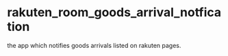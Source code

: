 # rakuten_room_goods_arrival_notfication
the app which notifies goods arrivals listed on rakuten pages.
